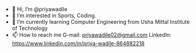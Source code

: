 - 👋 Hi, I’m @priyawadile
- 👀 I’m interested in Sports, Coding.
- 🌱 I’m currently learning Computer Engineering from Usha Mittal Institute of Technology
- 📫 How to reach me 
  G-mail: priyawadile02@gmail.com
  LinkedIn: https://www.linkedin.com/in/priya-wadile-864882218

<!---
priyawadile/priyawadile is a ✨ special ✨ repository because its `README.md` (this file) appears on your GitHub profile.
You can click the Preview link to take a look at your changes.
--->
